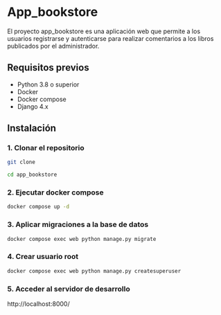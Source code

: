 # App_bookstore
El proyecto app_bookstore es una aplicación web que permite a los usuarios registrarse y autenticarse para realizar comentarios a los libros publicados por el administrador.

## Requisitos previos
- Python 3.8 o superior
- Docker
- Docker compose
- Django 4.x

## Instalación

### 1. Clonar el repositorio
```bash
git clone
```

```bash
cd app_bookstore
```

### 2. Ejecutar docker compose
```bash
docker compose up -d
```

### 3. Aplicar migraciones a la base de datos
```bash
docker compose exec web python manage.py migrate
```

### 4. Crear usuario root
```bash
docker compose exec web python manage.py createsuperuser
```
### 5. Acceder al servidor de desarrollo
http://localhost:8000/

